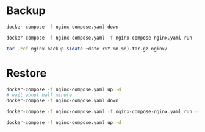 
# Backup

```bash
docker-compose -f nginx-compose.yaml down
```

```bash
docker-compose -f nginx-compose.yaml -f nginx-compose-nginx.yaml run --rm nginx-nginx-backup
```

```bash
tar -zcf nginx-backup-$(date +date +%Y-%m-%d).tar.gz nginx/
```

# Restore

```bash
docker-compose -f nginx-compose.yaml up -d
# wait about half minute.
docker-compose -f nginx-compose.yaml down
```

```bash
docker-compose -f nginx-compose.yaml -f nginx-compose-nginx.yaml run --rm nginx-nginx-restore
```

```bash
docker-compose -f nginx-compose.yaml up -d
```

